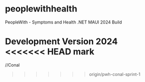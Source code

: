 # peoplewithhealth
PeopleWith - Symptoms and Health .NET MAUI 2024 Build

Development Version 2024
<<<<<<< HEAD
mark
=======

//Conal
>>>>>>> origin/pwh-conal-sprint-1
